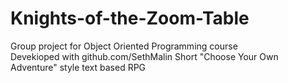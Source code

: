 # Knights-of-the-Zoom-Table
Group project for Object Oriented Programming course<br>
Devekioped with github.com/SethMalin
Short "Choose Your Own Adventure" style text based RPG
